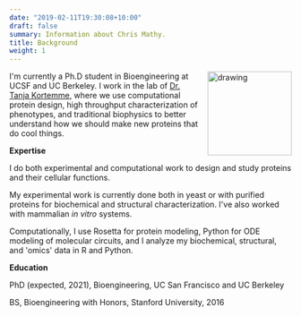 ```yaml
---
date: "2019-02-11T19:30:08+10:00"
draft: false
summary: Information about Chris Mathy.
title: Background
weight: 1
---
```


<img src="/images/headshot.jpeg" alt="drawing" width="150" style="padding-left: 10px" align =  "right" BR CLEAR=”left”>

I'm currently a Ph.D student in Bioengineering at UCSF and UC Berkeley. I work in the lab of [Dr. Tanja Kortemme](http://kortemmelab.ucsf.edu/), where we use computational protein design, high throughput characterization of phenotypes, and traditional biophysics to better understand how we should make new proteins that do cool things.

__Expertise__

I do both experimental and computational work to design and study proteins and their cellular functions.

My experimental work is currently done both in yeast or with purified proteins for biochemical and structural characterization. I've also worked with mammalian *in vitro* systems.


Computationally, I use Rosetta for protein modeling, Python for ODE modeling of molecular circuits, and I analyze my biochemical, structural, and 'omics' data in R and Python.

__Education__

PhD (expected, 2021), Bioengineering, UC San Francisco and UC Berkeley

BS, Bioengineering with Honors, Stanford University, 2016
